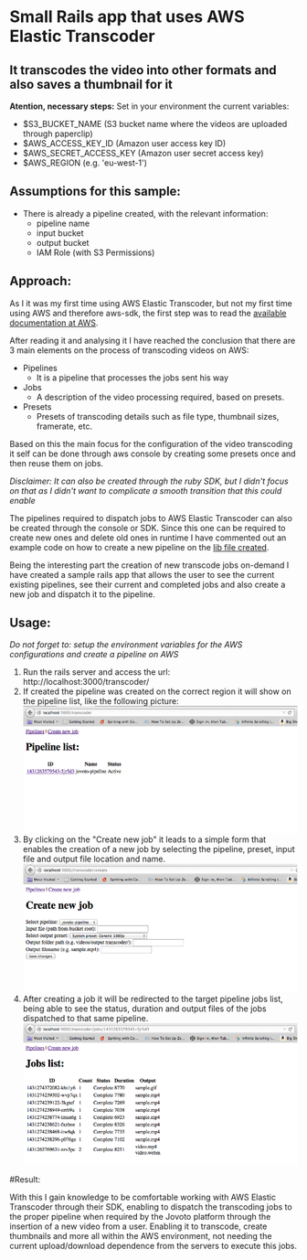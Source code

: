 # Small Rails app that uses AWS Elastic Transcoder
## It transcodes the video into other formats and also saves a thumbnail for it


**Atention, necessary steps:**
Set in your environment the current variables:
- $S3_BUCKET_NAME (S3 bucket name where the videos are uploaded through paperclip)
- $AWS_ACCESS_KEY_ID (Amazon user access key ID)
- $AWS_SECRET_ACCESS_KEY (Amazon user secret access key)
- $AWS_REGION (e.g. 'eu-west-1')

## Assumptions for this sample:
* There is already a pipeline created, with the relevant information:
	* pipeline name
	* input bucket
	* output bucket
	* IAM Role (with S3 Permissions)

## Approach:
As I it was my first time using AWS Elastic Transcoder, but not my first time using AWS and therefore aws-sdk, the first step was to read the [available documentation at AWS](http://docs.aws.amazon.com/sdkforruby/api/Aws/ElasticTranscoder.html).

After reading it and analysing it I have reached the conclusion that there are 3 main elements on the process of transcoding videos on AWS:
* Pipelines
	* It is a pipeline that processes the jobs sent his way
* Jobs
	* A description of the video processing required, based on presets.
* Presets
	* Presets of transcoding details such as file type, thumbnail sizes, framerate, etc.

Based on this the main focus for the configuration of the video transcoding it self can be done through aws console by creating some presets once and then reuse them on jobs.

*Disclaimer: It can also be created through the ruby SDK, but I didn't focus on that as I didn't want to complicate a smooth transition that this could enable*

The pipelines required to dispatch jobs to AWS Elastic Transcoder can also be created through the console or SDK. Since this one can be required to create new ones and delete old ones in runtime I have commented out an example code on how to create a new pipeline on the [lib file created](lib/aws-transcoder/elastic_transcoder.rb).

Being the interesting part the creation of new transcode jobs on-demand I have created a sample rails app that allows the user to see the current existing pipelines, see their current and completed jobs and also create a new job and dispatch it to the pipeline.

## Usage:
*Do not forget to: setup the environment variables for the AWS configurations and create a pipeline on AWS*

1. Run the rails server and access the url: http://localhost:3000/transcoder/
2. If created the pipeline was created on the correct region it will show on the pipeline list, like the following picture:
![IMAGE](public/screenshots/list.png) 
3. By clicking on the "Create new job" it leads to a simple form that enables the creation of a new job by selecting the pipeline, preset, input file and output file location and name.
![IMAGE](public/screenshots/new.png) 
4. After creating a job it will be redirected to the target pipeline jobs list, being able to see the status, duration and output files of the jobs dispatched to that same pipeline.
![IMAGE](public/screenshots/jobs.png)

#Result:

With this I gain knowledge to be comfortable working with AWS Elastic Transcoder through their SDK, enabling to dispatch the transcoding jobs to the proper pipeline when required by the Jovoto platform through the insertion of a new video from a user. Enabling it to transcode, create thumbnails and more all within the AWS environment, not needing the current upload/download dependence from the servers to execute this jobs.

